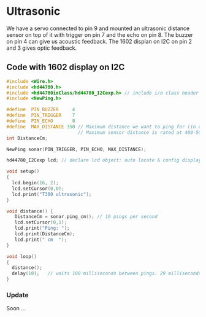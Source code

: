 # Ultrasonic

We have a servo connected to pin 9 and mounted an ultrasonic distance sensor on top of it with trigger on pin 7 and the echo on pin 8. The buzzer on pin 4 can give us acoustic feedback. The 1602 displan on I2C on pin 2 and 3 gives optic feedback.

## Code with 1602 display on I2C

```c
#include <Wire.h>
#include <hd44780.h>
#include <hd44780ioClass/hd44780_I2Cexp.h> // include i/o class header
#include <NewPing.h>

#define  PIN_BUZZER     4
#define  PIN_TRIGGER    7
#define  PIN_ECHO       8
#define  MAX_DISTANCE 350 // Maximum distance we want to ping for (in centimeters).
                          // Maximum sensor distance is rated at 400-500cm.
int DistanceCm;

NewPing sonar(PIN_TRIGGER, PIN_ECHO, MAX_DISTANCE);

hd44780_I2Cexp lcd; // declare lcd object: auto locate & config display for hd44780 chip

void setup()
{
  lcd.begin(16, 2);
  lcd.setCursor(0,0);  
  lcd.print("T300 ultrasonic");
}

void distance() {
   DistanceCm = sonar.ping_cm(); // 10 pings per second
   lcd.setCursor(0,1);
   lcd.print("Ping: ");
   lcd.print(DistanceCm); 
   lcd.print(" cm  ");    
}

void loop()
{
  distance();
  delay(10);   // waits 100 milliseconds between pings. 29 milliseconds is the shortest delay between 2 pings
}
```

### Update

Soon ...

